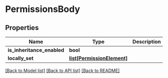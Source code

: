 # PermissionsBody

## Properties
Name | Type | Description | Notes
------------ | ------------- | ------------- | -------------
**is_inheritance_enabled** | **bool** |  | [optional] 
**locally_set** | [**list[PermissionElement]**](PermissionElement.md) |  | [optional] 

[[Back to Model list]](../README.md#documentation-for-models) [[Back to API list]](../README.md#documentation-for-api-endpoints) [[Back to README]](../README.md)

